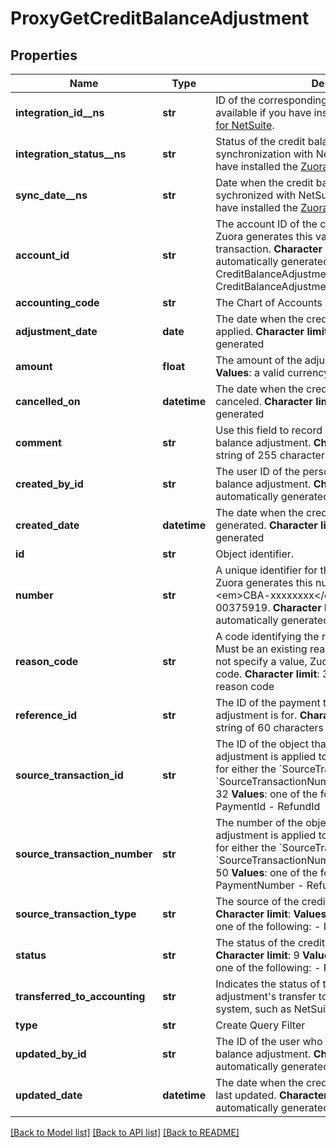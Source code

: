 # ProxyGetCreditBalanceAdjustment

## Properties
Name | Type | Description | Notes
------------ | ------------- | ------------- | -------------
**integration_id__ns** | **str** | ID of the corresponding object in NetSuite. Only available if you have installed the [Zuora Connector for NetSuite](https://www.zuora.com/connect/app/?appId&#x3D;265).  | [optional] 
**integration_status__ns** | **str** | Status of the credit balance adjustment&#39;s synchronization with NetSuite. Only available if you have installed the [Zuora Connector for NetSuite](https://www.zuora.com/connect/app/?appId&#x3D;265).  | [optional] 
**sync_date__ns** | **str** | Date when the credit balance adjustment was sychronized with NetSuite. Only available if you have installed the [Zuora Connector for NetSuite](https://www.zuora.com/connect/app/?appId&#x3D;265).  | [optional] 
**account_id** | **str** |  The account ID of the credit balance&#39;s account. Zuora generates this value from the source transaction. **Character limit**: 32 **V****alues**: automatically generated from:  - CreditBalanceAdjustment.SourceTransactionId or - CreditBalanceAdjustment.SourceTransactionNumber  | [optional] 
**accounting_code** | **str** |  The Chart of Accounts  | [optional] 
**adjustment_date** | **date** |  The date when the credit balance adjustment is applied. **Character limit**: 29 **Values**: automatically generated  | [optional] 
**amount** | **float** |  The amount of the adjustment. **Character limit**: 16 **Values**: a valid currency amount  | [optional] 
**cancelled_on** | **datetime** |  The date when the credit balance adjustment was canceled. **Character limit**: 29 **Values**: automatically generated  | [optional] 
**comment** | **str** |  Use this field to record comments about the credit balance adjustment. **Character limit**: 255 **Values**: a string of 255 characters or fewer  | [optional] 
**created_by_id** | **str** |  The user ID of the person who created the credit balance adjustment. **Character limit**: 32 **Values**: automatically generated  | [optional] 
**created_date** | **datetime** |  The date when the credit balance adjustmentwas generated. **Character limit**: 29 **Values**: automatically generated  | [optional] 
**id** | **str** | Object identifier. | [optional] 
**number** | **str** |  A unique identifier for the credit balance adjustment. Zuora generates this number in the format, &lt;em&gt;CBA-xxxxxxxx&lt;/em&gt;, such as CBA-00375919. **Character limit**: 255 **Values**: automatically generated  | [optional] 
**reason_code** | **str** |  A code identifying the reason for the transaction. Must be an existing reason code or empty. If you do not specify a value, Zuora uses the default reason code. **Character limit**: 32 **V****alues**: a valid reason code  | [optional] 
**reference_id** | **str** |  The ID of the payment that the credit balance adjustment is for. **Character limit**: 32 **Values**: a string of 60 characters or fewer  | [optional] 
**source_transaction_id** | **str** |  The ID of the object that the credit balance adjustment is applied to. You must specify a value for either the &#x60;SourceTransactionId&#x60; field or the &#x60;SourceTransactionNumber&#x60; field. **Character limit**: 32 **Values**: one of the following:  - InvoiceId - PaymentId - RefundId  | [optional] 
**source_transaction_number** | **str** |  The number of the object that the credit balance adjustment is applied to. You must specify a value for either the &#x60;SourceTransactionId&#x60; field or the &#x60;SourceTransactionNumber&#x60; field. **Character limit**: 50 **Values**: one of the following:  - InvoiceNumber - PaymentNumber - RefundNumber  | [optional] 
**source_transaction_type** | **str** |  The source of the credit balance adjustment. **Character limit**: **Values**: automatically generated; one of the following:  - Invoice - Payment - Refund  | [optional] 
**status** | **str** |  The status of the credit balance adjustment. **Character limit**: 9 **Values**: automatically generated; one of the following:  - Processed - Canceled  | [optional] 
**transferred_to_accounting** | **str** | Indicates the status of the credit balance adjustment&#39;s transfer to an external accounting system, such as NetSuite.  | [optional] 
**type** | **str** | Create Query Filter | [optional] 
**updated_by_id** | **str** |  The ID of the user who last updated the credit balance adjustment. **Character limit**: 32 **Values**: automatically generated  | [optional] 
**updated_date** | **datetime** |  The date when the credit balance adjustment was last updated. **Character limit**: 29 **Values**: automatically generated  | [optional] 

[[Back to Model list]](../README.md#documentation-for-models) [[Back to API list]](../README.md#documentation-for-api-endpoints) [[Back to README]](../README.md)


